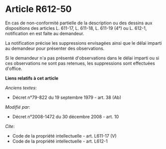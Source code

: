 # Article R612-50

En cas de non-conformité partielle de la description ou des dessins aux dispositions des articles L. 611-17, L. 611-18, L.
611-19 (4°) ou L. 612-1, notification en est faite au demandeur. 

La notification précise les suppressions envisagées ainsi que le délai imparti au demandeur pour présenter des observations. 

Si le demandeur n'a pas présenté d'observations dans le délai imparti ou si ces observations ne sont pas retenues, les
suppressions sont effectuées d'office.

**Liens relatifs à cet article**

_Anciens textes_:

  - Décret n°79-822 du 19 septembre 1979 - art. 38 (Ab)

_Modifié par_:

  - Décret n°2008-1472 du 30 décembre 2008 - art. 10

_Cite_:

  - Code de la propriété intellectuelle - art. L611-17 (V)
  - Code de la propriété intellectuelle - art. L612-1
